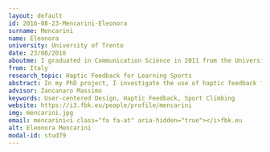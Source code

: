 ```yaml
---
layout: default 
id: 2016-08-23-Mencarini-Eleonora
surname: Mencarini
name: Eleonora
university: University of Trento
date: 23/08/2016
aboutme: I graduated in Communication Science in 2011 from the University of Siena (Italy) and before starting my PhD I worked as Interaction Designer in the research unit i3 of FBK
from: Italy
research_topic: Haptic Feedback for Learning Sports
abstract: In my PhD project, I investigate the use of haptic feedback for learning sports. I consider climbing as case study, an extreme sport that requires both a high level of self-confidence and control over motor skills. By adopting research methods and practices of Interaction Design (such as Contextual Inquiry, Participatory Design, etc.), I aim at designing a valid device for the community of climbers and, at a broader level, to identify the communicative abilities of haptic feedback.
advisor: Zancanaro Massimo
keywords: User-centered Design, Haptic Feedback, Sport Climbing
website: https://i3.fbk.eu/people/profile/mencarini
img: mencarini.jpg
email: mencarini<i class="fa fa-at" aria-hidden="true"></i>fbk.eu
alt: Eleonora Mencarini
modal-id: stud79
---
```

